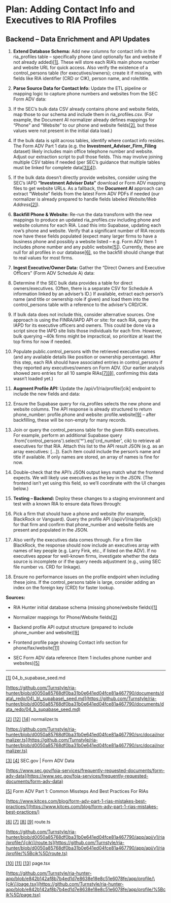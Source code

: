 # Plan: Adding Contact Info and Executives to RIA Profiles

## Backend – Data Enrichment and API Updates

1. **Extend Database Schema:** Add new columns for contact info in the ria\_profiles table – specifically phone (and optionally fax and website if not already added)[\[1\]](https://github.com/Turnstyle/ria-hunter/blob/d0050a85768df0ba31b0e641ed04fce81a467790/documents/data_redo/04_b_supabase_seed.md#L36-L43). These will store each RIA’s main phone number and website URL for quick access. Also verify the existence of a control\_persons table (for executives/owners); create it if missing, with fields like RIA identifier (CRD or CIK), person name, and role/title.

2. **Parse Source Data for Contact Info:** Update the ETL pipeline or mapping logic to capture phone numbers and websites from the SEC Form ADV data:

3. If the SEC’s bulk data CSV already contains phone and website fields, map those to our schema and include them in ria\_profiles.csv. (For example, the Document AI normalizer already defines mappings for “Phone” and “Website” to our phone and website fields[\[2\]](https://github.com/Turnstyle/ria-hunter/blob/d0050a85768df0ba31b0e641ed04fce81a467790/src/docai/normalizer.ts#L35-L42), but these values were not present in the initial data load.)

4. If the bulk data is split across tables, identify where contact info resides. The Form ADV Part 1 data (e.g. the **Investment\_Adviser\_Firm\_Filing** dataset) likely includes main office telephone number and website. Adjust our extraction script to pull those fields. This may involve joining multiple CSV tables if needed (per SEC’s guidance that multiple tables must be linked for complete data[\[3\]](https://www.sec.gov/foia-services/frequently-requested-documents/form-adv-data#:~:text=registered%20investment%20advisers%20and%20for,pdf%20format)[\[4\]](https://www.sec.gov/foia-services/frequently-requested-documents/form-adv-data#:~:text=Form%20ADV%20Part%201%20Data,Files)).

5. If the bulk data doesn’t directly provide websites, consider using the SEC’s IAPD **“Investment Adviser Data”** download or Form ADV mapping files to get website URLs. As a fallback, the **Document AI** approach can extract “Website” fields from the latest Form ADV PDFs if needed (our normalizer is already prepared to handle fields labeled *Website/Web Address*[\[2\]](https://github.com/Turnstyle/ria-hunter/blob/d0050a85768df0ba31b0e641ed04fce81a467790/src/docai/normalizer.ts#L35-L42)).

6. **Backfill Phone & Website:** Re-run the data transform with the new mappings to produce an updated ria\_profiles.csv including phone and website columns for each RIA. Load this into Supabase, updating each row’s phone and website. Verify that a significant number of RIA records now have these fields populated (expect many larger firms to have a business phone and possibly a website listed – e.g. Form ADV Item 1 includes phone number and any public website[\[5\]](https://www.kitces.com/blog/form-adv-part-1-rias-mistakes-best-practices/#:~:text=Form%20ADV%20Part%201%3A%20Common,address%2C%20phone%20number%2C%20websites%2C)). Currently, these are null for all profiles in our database[\[6\]](https://github.com/Turnstyle/ria-hunter/blob/d0050a85768df0ba31b0e641ed04fce81a467790/app/api/v1/ria/profile/%5Bcik%5D/route.ts#L91-L99), so the backfill should change that to real values for most firms.

7. **Ingest Executive/Owner Data:** Gather the “Direct Owners and Executive Officers” (Form ADV Schedule A) data:

8. Determine if the SEC bulk data provides a table for direct owners/executives. (Often, there is a separate CSV for Schedule A information linked by an adviser’s ID.) If available, extract each person’s name (and title or ownership role if given) and load them into the control\_persons table with a reference to the adviser’s CRD/CIK.

9. If bulk data does not include this, consider alternative sources. One approach is using the FINRA/IAPD API or site: for each RIA, query the IAPD for its executive officers and owners. This could be done via a script since the IAPD site lists those individuals for each firm. However, bulk querying \~40k firms might be impractical, so prioritize at least the top firms for now if needed.

10. Populate public.control\_persons with the retrieved executive names (and any available details like position or ownership percentage). After this step, each RIA should have associated entries in control\_persons if they reported any executives/owners on Form ADV. (Our earlier analysis showed zero entries for all 10 sample RIAs[\[7\]](https://github.com/Turnstyle/ria-hunter/blob/d0050a85768df0ba31b0e641ed04fce81a467790/app/api/v1/ria/profile/%5Bcik%5D/route.ts#L10-L18)[\[8\]](https://github.com/Turnstyle/ria-hunter/blob/d0050a85768df0ba31b0e641ed04fce81a467790/app/api/v1/ria/profile/%5Bcik%5D/route.ts#L27-L35), confirming this data wasn’t loaded yet.)

11. **Augment Profile API:** Update the /api/v1/ria/profile/\[cik\] endpoint to include the new fields and data:

12. Ensure the Supabase query for ria\_profiles selects the new phone and website columns. The API response is already structured to return phone\_number: profile.phone and website: profile.website[\[9\]](https://github.com/Turnstyle/ria-hunter/blob/d0050a85768df0ba31b0e641ed04fce81a467790/app/api/v1/ria/profile/%5Bcik%5D/route.ts#L91-L99) – after backfilling, these will be non-empty for many records.

13. Join or query the control\_persons table for the given RIA’s executives. For example, perform an additional Supabase query .from('control\_persons').select('\*').eq('crd\_number', cik) to retrieve all executives for that RIA. Attach this list to the API result JSON (e.g. as an array executives: \[...\]). Each item could include the person’s name and title if available. If only names are stored, an array of names is fine for now.

14. Double-check that the API’s JSON output keys match what the frontend expects. We will likely use executives as the key in the JSON. (The frontend isn’t yet using this field, so we’ll coordinate with the UI changes below.)

15. **Testing – Backend:** Deploy these changes to a staging environment and test with a known RIA to ensure data flows through:

16. Pick a firm that should have a phone and website (for example, BlackRock or Vanguard). Query the profile API (/api/v1/ria/profile/\[cik\]) for that firm and confirm that phone\_number and website fields are present and populated in the JSON.

17. Also verify the executives data comes through. For a firm like BlackRock, the response should now include an executives array with names of key people (e.g. Larry Fink, etc., if listed on the ADV). If no executives appear for well-known firms, investigate whether the data source is incomplete or if the query needs adjustment (e.g., using SEC file number vs. CRD for linkage).

18. Ensure no performance issues on the profile endpoint when including these joins. If the control\_persons table is large, consider adding an index on the foreign key (CRD) for faster lookup.

**Sources:**

* RIA Hunter initial database schema (missing phone/website fields)[\[1\]](https://github.com/Turnstyle/ria-hunter/blob/d0050a85768df0ba31b0e641ed04fce81a467790/documents/data_redo/04_b_supabase_seed.md#L36-L43)

* Normalizer mappings for Phone/Website fields[\[2\]](https://github.com/Turnstyle/ria-hunter/blob/d0050a85768df0ba31b0e641ed04fce81a467790/src/docai/normalizer.ts#L35-L42)

* Backend profile API output structure (prepared to include phone\_number and website)[\[9\]](https://github.com/Turnstyle/ria-hunter/blob/d0050a85768df0ba31b0e641ed04fce81a467790/app/api/v1/ria/profile/%5Bcik%5D/route.ts#L91-L99)

* Frontend profile page showing Contact info section for phone/fax/website[\[11\]](https://github.com/Turnstyle/ria-hunter-app/blob/e842b142af8b7b4ed1d7e8638e18e8c51e6078fe/app/profile/%5Bcik%5D/page.tsx#L328-L336)

* SEC Form ADV data reference (Item 1 includes phone number and websites)[\[5\]](https://www.kitces.com/blog/form-adv-part-1-rias-mistakes-best-practices/#:~:text=Form%20ADV%20Part%201%3A%20Common,address%2C%20phone%20number%2C%20websites%2C)

---

[\[1\]](https://github.com/Turnstyle/ria-hunter/blob/d0050a85768df0ba31b0e641ed04fce81a467790/documents/data_redo/04_b_supabase_seed.md#L36-L43) 04\_b\_supabase\_seed.md

[https://github.com/Turnstyle/ria-hunter/blob/d0050a85768df0ba31b0e641ed04fce81a467790/documents/data\_redo/04\_b\_supabase\_seed.md](https://github.com/Turnstyle/ria-hunter/blob/d0050a85768df0ba31b0e641ed04fce81a467790/documents/data_redo/04_b_supabase_seed.md)

[\[2\]](https://github.com/Turnstyle/ria-hunter/blob/d0050a85768df0ba31b0e641ed04fce81a467790/src/docai/normalizer.ts#L35-L42) [\[12\]](https://github.com/Turnstyle/ria-hunter/blob/d0050a85768df0ba31b0e641ed04fce81a467790/src/docai/normalizer.ts#L137-L145) [\[14\]](https://github.com/Turnstyle/ria-hunter/blob/d0050a85768df0ba31b0e641ed04fce81a467790/src/docai/normalizer.ts#L145-L152) normalizer.ts

[https://github.com/Turnstyle/ria-hunter/blob/d0050a85768df0ba31b0e641ed04fce81a467790/src/docai/normalizer.ts](https://github.com/Turnstyle/ria-hunter/blob/d0050a85768df0ba31b0e641ed04fce81a467790/src/docai/normalizer.ts)

[\[3\]](https://www.sec.gov/foia-services/frequently-requested-documents/form-adv-data#:~:text=registered%20investment%20advisers%20and%20for,pdf%20format) [\[4\]](https://www.sec.gov/foia-services/frequently-requested-documents/form-adv-data#:~:text=Form%20ADV%20Part%201%20Data,Files) SEC.gov | Form ADV Data

[https://www.sec.gov/foia-services/frequently-requested-documents/form-adv-data](https://www.sec.gov/foia-services/frequently-requested-documents/form-adv-data)

[\[5\]](https://www.kitces.com/blog/form-adv-part-1-rias-mistakes-best-practices/#:~:text=Form%20ADV%20Part%201%3A%20Common,address%2C%20phone%20number%2C%20websites%2C) Form ADV Part 1: Common Missteps And Best Practices For RIAs

[https://www.kitces.com/blog/form-adv-part-1-rias-mistakes-best-practices/](https://www.kitces.com/blog/form-adv-part-1-rias-mistakes-best-practices/)

[\[6\]](https://github.com/Turnstyle/ria-hunter/blob/d0050a85768df0ba31b0e641ed04fce81a467790/app/api/v1/ria/profile/%5Bcik%5D/route.ts#L91-L99) [\[7\]](https://github.com/Turnstyle/ria-hunter/blob/d0050a85768df0ba31b0e641ed04fce81a467790/app/api/v1/ria/profile/%5Bcik%5D/route.ts#L10-L18) [\[8\]](https://github.com/Turnstyle/ria-hunter/blob/d0050a85768df0ba31b0e641ed04fce81a467790/app/api/v1/ria/profile/%5Bcik%5D/route.ts#L27-L35) [\[9\]](https://github.com/Turnstyle/ria-hunter/blob/d0050a85768df0ba31b0e641ed04fce81a467790/app/api/v1/ria/profile/%5Bcik%5D/route.ts#L91-L99) route.ts

[https://github.com/Turnstyle/ria-hunter/blob/d0050a85768df0ba31b0e641ed04fce81a467790/app/api/v1/ria/profile/\[cik\]/route.ts](https://github.com/Turnstyle/ria-hunter/blob/d0050a85768df0ba31b0e641ed04fce81a467790/app/api/v1/ria/profile/%5Bcik%5D/route.ts)

[\[10\]](https://github.com/Turnstyle/ria-hunter-app/blob/e842b142af8b7b4ed1d7e8638e18e8c51e6078fe/app/profile/%5Bcik%5D/page.tsx#L85-L101) [\[11\]](https://github.com/Turnstyle/ria-hunter-app/blob/e842b142af8b7b4ed1d7e8638e18e8c51e6078fe/app/profile/%5Bcik%5D/page.tsx#L328-L336) [\[13\]](https://github.com/Turnstyle/ria-hunter-app/blob/e842b142af8b7b4ed1d7e8638e18e8c51e6078fe/app/profile/%5Bcik%5D/page.tsx#L330-L338) page.tsx

[https://github.com/Turnstyle/ria-hunter-app/blob/e842b142af8b7b4ed1d7e8638e18e8c51e6078fe/app/profile/\[cik\]/page.tsx](https://github.com/Turnstyle/ria-hunter-app/blob/e842b142af8b7b4ed1d7e8638e18e8c51e6078fe/app/profile/%5Bcik%5D/page.tsx)